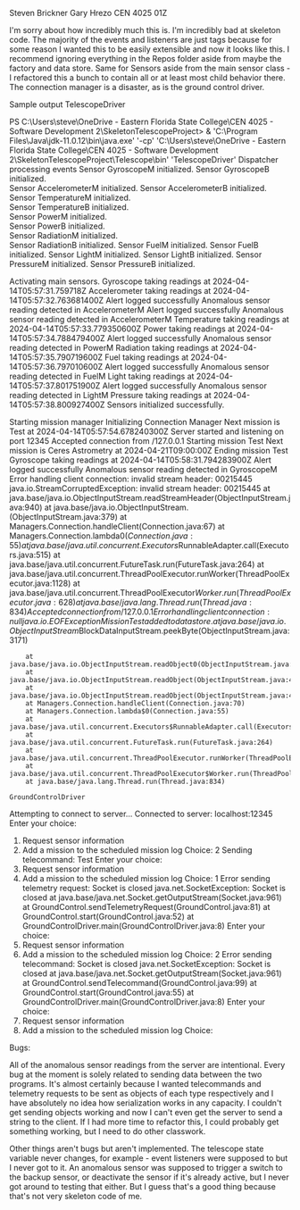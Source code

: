 Steven Brickner
Gary Hrezo
CEN 4025 01Z

I'm sorry about how incredibly much this is. I'm incredibly bad at skeleton code. The majority of the events and listeners are just tags because for some reason I wanted this to be easily extensible and now it looks like this. I recommend ignoring everything in the Repos folder aside from maybe the factory and data store. Same for Sensors aside from the main sensor class - I refactored this a bunch to contain all or at least most child behavior there. The connection manager is a disaster, as is the ground control driver.

Sample output
    TelescopeDriver

PS C:\Users\steve\OneDrive - Eastern Florida State College\CEN 4025 - Software Development 2\SkeletonTelescopeProject>  & 'C:\Program Files\Java\jdk-11.0.12\bin\java.exe' '-cp' 'C:\Users\steve\OneDrive - Eastern Florida State College\CEN 4025 - Software Development 2\SkeletonTelescopeProject\Telescope\bin' 'TelescopeDriver'
Dispatcher processing events
Sensor GyroscopeM initialized.
Sensor GyroscopeB initialized.    
Sensor AccelerometerM initialized.
Sensor AccelerometerB initialized.
Sensor TemperatureM initialized.  
Sensor TemperatureB initialized.  
Sensor PowerM initialized.        
Sensor PowerB initialized.        
Sensor RadiationM initialized.    
Sensor RadiationB initialized.
Sensor FuelM initialized.
Sensor FuelB initialized.
Sensor LightM initialized.
Sensor LightB initialized.
Sensor PressureM initialized.
Sensor PressureB initialized.

Activating main sensors.
Gyroscope taking readings at 2024-04-14T05:57:31.759718Z
Accelerometer taking readings at 2024-04-14T05:57:32.763681400Z
        Alert logged successfully
        Anomalous sensor reading detected in 
                AccelerometerM
        Alert logged successfully
        Anomalous sensor reading detected in
                AccelerometerM
Temperature taking readings at 2024-04-14T05:57:33.779350600Z
Power taking readings at 2024-04-14T05:57:34.788479400Z
        Alert logged successfully
        Anomalous sensor reading detected in
                PowerM
Radiation taking readings at 2024-04-14T05:57:35.790719600Z
Fuel taking readings at 2024-04-14T05:57:36.797010600Z
        Alert logged successfully
        Anomalous sensor reading detected in
                FuelM
Light taking readings at 2024-04-14T05:57:37.801751900Z
        Alert logged successfully
        Anomalous sensor reading detected in
                LightM
Pressure taking readings at 2024-04-14T05:57:38.800927400Z
Sensors initialized successfully.


Starting mission manager
Initializing Connection Manager
Next mission is Test at 2024-04-14T05:57:54.678240300Z
Server started and listening on port 12345
Accepted connection from /127.0.0.1
        Starting mission Test
Next mission is Ceres Astrometry at 2024-04-21T09:00:00Z
        Ending mission Test
Gyroscope taking readings at 2024-04-14T05:58:31.794283900Z
        Alert logged successfully
        Anomalous sensor reading detected in
                GyroscopeM
Error handling client connection: invalid stream header: 00215445
java.io.StreamCorruptedException: invalid stream header: 00215445
        at java.base/java.io.ObjectInputStream.readStreamHeader(ObjectInputStream.java:940)
        at java.base/java.io.ObjectInputStream.<init>(ObjectInputStream.java:379)
        at Managers.Connection.handleClient(Connection.java:67)
        at Managers.Connection.lambda$0(Connection.java:55)
        at java.base/java.util.concurrent.Executors$RunnableAdapter.call(Executors.java:515)
        at java.base/java.util.concurrent.FutureTask.run(FutureTask.java:264)
        at java.base/java.util.concurrent.ThreadPoolExecutor.runWorker(ThreadPoolExecutor.java:1128)
        at java.base/java.util.concurrent.ThreadPoolExecutor$Worker.run(ThreadPoolExecutor.java:628)
        at java.base/java.lang.Thread.run(Thread.java:834)
Accepted connection from /127.0.0.1
Error handling client connection: null
java.io.EOFException
        Mission Test added to data store.       at java.base/java.io.ObjectInputStream$BlockDataInputStream.peekByte(ObjectInputStream.java:3171)

        at java.base/java.io.ObjectInputStream.readObject0(ObjectInputStream.java:1630)
        at java.base/java.io.ObjectInputStream.readObject(ObjectInputStream.java:493)
        at java.base/java.io.ObjectInputStream.readObject(ObjectInputStream.java:451)
        at Managers.Connection.handleClient(Connection.java:70)
        at Managers.Connection.lambda$0(Connection.java:55)
        at java.base/java.util.concurrent.Executors$RunnableAdapter.call(Executors.java:515)
        at java.base/java.util.concurrent.FutureTask.run(FutureTask.java:264)
        at java.base/java.util.concurrent.ThreadPoolExecutor.runWorker(ThreadPoolExecutor.java:1128)
        at java.base/java.util.concurrent.ThreadPoolExecutor$Worker.run(ThreadPoolExecutor.java:628)
        at java.base/java.lang.Thread.run(Thread.java:834)

    GroundControlDriver

Attempting to connect to server...
Connected to server: localhost:12345
Enter your choice:
1. Request sensor information
2. Add a mission to the scheduled mission log
Choice: 2
Sending telecommand: Test
Enter your choice:
1. Request sensor information
2. Add a mission to the scheduled mission log
Choice: 1
Error sending telemetry request: Socket is closed
java.net.SocketException: Socket is closed
        at java.base/java.net.Socket.getOutputStream(Socket.java:961)
        at GroundControl.sendTelemetryRequest(GroundControl.java:81)
        at GroundControl.start(GroundControl.java:52)
        at GroundControlDriver.main(GroundControlDriver.java:8)
Enter your choice:
1. Request sensor information
2. Add a mission to the scheduled mission log
Choice: 2
Error sending telecommand: Socket is closed
java.net.SocketException: Socket is closed
        at java.base/java.net.Socket.getOutputStream(Socket.java:961)
        at GroundControl.sendTelecommand(GroundControl.java:99)
        at GroundControl.start(GroundControl.java:55)
        at GroundControlDriver.main(GroundControlDriver.java:8)
Enter your choice:
1. Request sensor information
2. Add a mission to the scheduled mission log
Choice:

Bugs: 

All of the anomalous sensor readings from the server are intentional.
Every bug at the moment is solely related to sending data between the two programs. It's almost certainly because I wanted telecommands and telemetry requests to be sent as objects of each type respectively and I have absolutely no idea how serialization works in any capacity. I couldn't get sending objects working and now I can't even get the server to send a string to the client. If I had more time to refactor this, I could probably get something working, but I need to do other classwork.

Other things aren't bugs but aren't implemented. The telescope state variable never changes, for example - event listeners were supposed to but I never got to it. An anomalous sensor was supposed to trigger a switch to the backup sensor, or deactivate the sensor if it's already active, but I never got around to testing that either. But I guess that's a good thing because that's not very skeleton code of me.